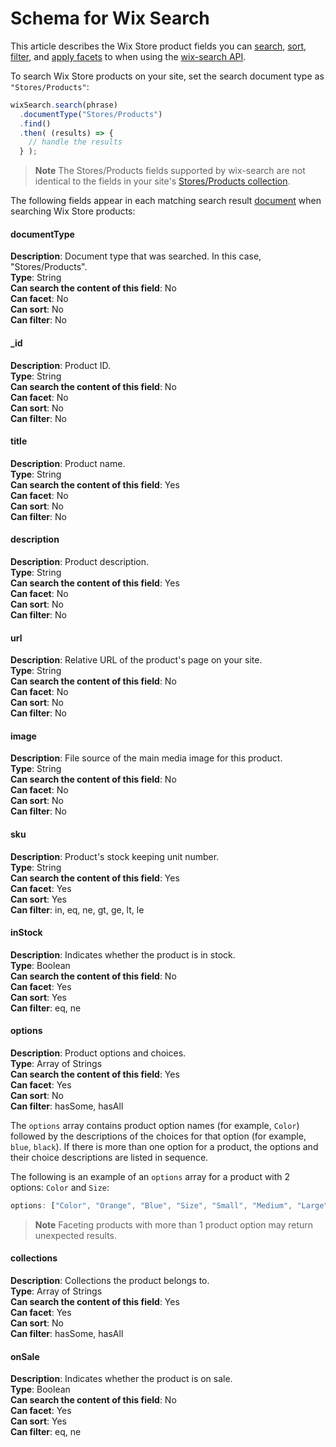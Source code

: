 <!-- This article was published using the Doc Push single-sourcing tool. Any changes to this article MUST be made in the source file. Find it at www.github.com/wix-private/velo-docs.-->



# Schema for Wix Search





This article describes the Wix Store product fields you can [search](https://www.wix.com/velo/reference/wix-search.html#search), [sort](https://www.wix.com/velo/reference/wix-search.WixSearchBuilder.html#ascending), [filter](https://www.wix.com/velo/reference/wix-search.html#filter), and [apply facets](https://www.wix.com/velo/reference/wix-search.WixSearchBuilder.html#facets) to when using the [wix-search API](https://www.wix.com/velo/reference/wix-search.html).

To search Wix Store products on your site, set the search document type as `"Stores/Products"`:

```javascript
wixSearch.search(phrase)
  .documentType("Stores/Products")
  .find()
  .then( (results) => {
    // handle the results
  } );
```

> **Note**
> The Stores/Products fields supported by wix-search are not identical to the fields in your site's [Stores/Products collection](https://support.wix.com/en/article/velo-wix-stores-products-collection-fields).

The following fields appear in each matching search result [document](/wix-search/wixsearchresult/documents) when searching Wix Store products:

#### documentType 

**Description**: Document type that was searched. In this case, "Stores/Products".  
**Type**: String  
**Can search the content of this field**: No  
**Can facet**: No  
**Can sort**: No  
**Can filter**: No

#### \_id 

**Description**: Product ID.  
**Type**: String  
**Can search the content of this field**: No  
**Can facet**: No  
**Can sort**: No  
**Can filter**: No

#### title 

**Description**: Product name.  
**Type**: String  
**Can search the content of this field**: Yes  
**Can facet**: No  
**Can sort**: No  
**Can filter**: No

#### description 

**Description**: Product description.  
**Type**: String  
**Can search the content of this field**: Yes  
**Can facet**: No  
**Can sort**: No  
**Can filter**: No

#### url 

**Description**: Relative URL of the product's page on your site.  
**Type**: String  
**Can search the content of this field**: No  
**Can facet**: No  
**Can sort**: No  
**Can filter**: No

#### image 

**Description**: File source of the main media image for this product.  
**Type**: String  
**Can search the content of this field**: No  
**Can facet**: No  
**Can sort**: No  
**Can filter**: No

#### sku 

**Description**: Product's stock keeping unit number.  
**Type**: String  
**Can search the content of this field**: Yes  
**Can facet**: Yes  
**Can sort**: Yes  
**Can filter**: in, eq, ne, gt, ge, lt, le 

#### inStock 

**Description**: Indicates whether the product is in stock.  
**Type**: Boolean  
**Can search the content of this field**: No  
**Can facet**: Yes  
**Can sort**: Yes  
**Can filter**: eq, ne 

#### options 

**Description**: Product options and choices.  
**Type**: Array of Strings  
**Can search the content of this field**: Yes  
**Can facet**: Yes  
**Can sort**: No  
**Can filter**: hasSome, hasAll 

The `options` array contains product option names (for example, `Color`) followed by the descriptions of the choices for that option (for example, `blue`, `black`). If there is more than one option for a product, the options and their choice descriptions are listed in sequence.

The following is an example of an `options` array for a product with 2 options: `Color` and `Size`:

```javascript
options: ["Color", "Orange", "Blue", "Size", "Small", "Medium", "Large"]
```

> **Note**
> Faceting products with more than 1 product option may return unexpected results. 

#### collections 

**Description**: Collections the product belongs to.  
**Type**: Array of Strings  
**Can search the content of this field**: Yes  
**Can facet**: Yes  
**Can sort**: No  
**Can filter**: hasSome, hasAll 

#### onSale 

**Description**: Indicates whether the product is on sale.  
**Type**: Boolean  
**Can search the content of this field**: No  
**Can facet**: Yes  
**Can sort**: Yes  
**Can filter**: eq, ne